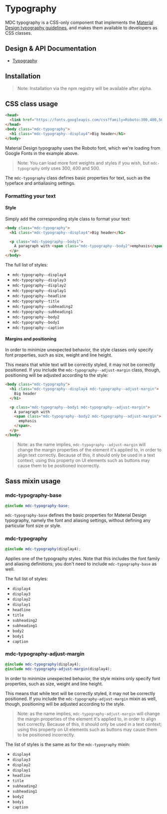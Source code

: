 <!--docs:
title: "Typography"
layout: detail
section: components
-->

# Typography

MDC typography is a CSS-only component that implements the
[Material Design typography guidelines](https://material.io/guidelines/style/typography.html), and makes them available to
developers as CSS classes.

## Design & API Documentation

<ul class="icon-list">
  <li class="icon-list-item icon-list-item--spec">
    <a href="https://material.io/guidelines/style/typography.html">Typography</a>
  </li>
</ul>

## Installation

> Note: Installation via the npm registry will be available after alpha.


## CSS class usage

```html
<head>
  <link href="https://fonts.googleapis.com/css?family=Roboto:300,400,500" rel="stylesheet">
</head>
<body class="mdc-typography">
  <h1 class="mdc-typography--display4">Big header</h1>
</body>
```

Material Design typography uses the Roboto font, which we're loading from Google Fonts in the example above.

> Note: You can load more font weights and styles if you wish, but `mdc-typography` only uses 300, 400 and 500.

The `mdc-typography` class defines basic properties for text, such as the typeface and antialiasing settings.

### Formatting your text

#### Style

Simply add the corresponding style class to format your text:

```html
<body class="mdc-typography">
  <h1 class="mdc-typography--display4">Big header</h1>

  <p class="mdc-typography--body1">
    A paragraph with <span class="mdc-typography--body2">emphasis</span>.
  </p>
</body>
```

The full list of styles:

- `mdc-typography--display4`
- `mdc-typography--display3`
- `mdc-typography--display2`
- `mdc-typography--display1`
- `mdc-typography--headline`
- `mdc-typography--title`
- `mdc-typography--subheading2`
- `mdc-typography--subheading1`
- `mdc-typography--body2`
- `mdc-typography--body1`
- `mdc-typography--caption`

#### Margins and positioning

In order to minimize unexpected behavior, the style classes only specify font properties, such as size, weight and line
height.

This means that while text will be correctly styled, it may not be correctly positioned. If you include the
`mdc-typography--adjust-margin` class, though, positioning will be adjusted according to the style:

```html
<body class="mdc-typography">
  <h1 class="mdc-typography--display4 mdc-typography--adjust-margin">
    Big header
  </h1>

  <p class="mdc-typography--body1 mdc-typography--adjust-margin">
    A paragraph with
    <span class="mdc-typography--body2 mdc-typography--adjust-margin">
      emphasis
    </span>.
  </p>
</body>
```

> Note: as the name implies, `mdc-typography--adjust-margin` will change the margin properties of the element it's
applied to, in order to align text correctly. Because of this, it should only be used in a text context; using this
property on UI elements such as buttons may cause them to be positioned incorrectly.


## Sass mixin usage

### mdc-typography-base

```scss
@include mdc-typography-base;
```

`mdc-typography-base` defines the basic properties for Material Design typography, namely the font and aliasing
settings, without defining any particular font size or style.


### mdc-typography

```scss
@include mdc-typography(display4);
```

Applies one of the typography styles. Note that this includes the font family and aliasing definitions; you don't need
to include `mdc-typography-base` as well.

The full list of styles:
- `display4`
- `display3`
- `display2`
- `display1`
- `headline`
- `title`
- `subheading2`
- `subheading1`
- `body2`
- `body1`
- `caption`


### mdc-typography-adjust-margin

```scss
@include mdc-typography(display4);
@include mdc-typography-adjust-margin(display4);
```

In order to minimize unexpected behavior, the style mixins only specify font properties, such as size, weight and line
height.

This means that while text will be correctly styled, it may not be correctly positioned. If you include the
`mdc-typography-adjust-margin` mixin as well, though, positioning will be adjusted according to the style.

> Note: as the name implies, `mdc-typography-adjust-margin` will change the margin properties of the element it's
applied to, in order to align text correctly. Because of this, it should only be used in a text context; using this
property on UI elements such as buttons may cause them to be positioned incorrectly.

The list of styles is the same as for the `mdc-typography` mixin:
- `display4`
- `display3`
- `display2`
- `display1`
- `headline`
- `title`
- `subheading2`
- `subheading1`
- `body2`
- `body1`
- `caption`
